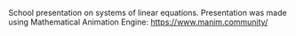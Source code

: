 School presentation on systems of linear equations. 
Presentation was made using Mathematical Animation Engine: https://www.manim.community/
